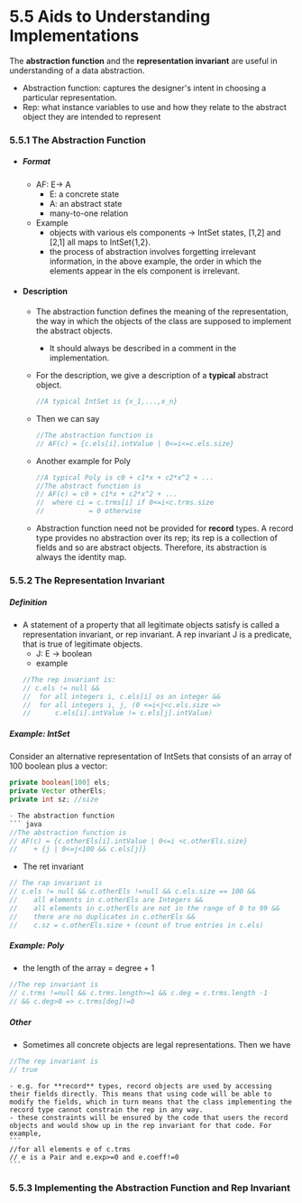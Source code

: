5.5 Aids to Understanding Implementations
===

The **abstraction function** and the **representation invariant** are useful in understanding of a data abstraction.

- Abstraction function: captures the designer's intent in choosing a particular representation. 
- Rep: what instance variables to use and how they relate to the abstract object they are intended to represent

### 5.5.1 The Abstraction Function
- ##### Format
	- AF: E-> A
		- E: a concrete state
		- A: an abstract state
		- many-to-one relation
	- Example
		- objects with various els components -> IntSet states, [1,2] and [2,1] all maps to IntSet{1,2}. 
		- the process of abstraction involves forgetting irrelevant information, in the above example, the order in which the elements appear in the els component is irrelevant.

- #### Description
	- The abstraction function defines the meaning of the representation, the way in which the objects of the class are supposed to implement the abstract objects.
		- It should always be described in a comment in the implementation.
		
	- For the description, we give a description of a **typical** abstract object.
		``` java
		//A typical IntSet is {x_1,...,x_n}
		```
	- Then we can say 
		``` java
		//The abstraction function is
		// AF(c) = {c.els[i].intValue | 0<=i<=c.els.size}
		```
	- Another example for Poly
		``` java
		//A typical Poly is c0 + c1*x + c2*x^2 + ...
		//The abstract function is
		// AF(c) = c0 + c1*x + c2*x^2 + ...
		//  where ci = c.trms[i] if 0<=i<c.trms.size 
		//			 = 0 otherwise
		```
		
	- Abstraction function need not be provided for **record** types. A record type provides no abstraction over its rep; its rep is a collection of fields and so are abstract objects. Therefore, its abstraction is always the identity map.

### 5.5.2 The Representation Invariant
##### Definition
- A statement of a property that all legitimate objects satisfy is called a representation invariant, or rep invariant. A rep invariant J is a predicate, that is true of legitimate objects.
	- J: E -> boolean
	- example
	``` java
	//The rep invariant is:
	// c.els != null &&
	//  for all integers i, c.els[i] os an integer &&
	//  for all integers i, j, (0 <=i<j<c.els.size => 
	//      c.els[i].intValue != c.els[j].intValue)
	```
	
##### Example: IntSet
Consider an alternative representation of IntSets that consists of an array of 100 boolean plus a vector:
``` java
private boolean[100] els;
private Vector otherEls;
private int sz; //size 

- The abstraction function
``` java
//The abstraction function is
// AF(c) = {c.otherEls[i].intValue | 0<=i <c.otherEls.size} 
//    + {j | 0<=j<100 && c.els[j]}
```

- The ret invariant 
``` java
// The rap invariant is
// c.els != null && c.otherEls !=null && c.els.size == 100 &&
// 	  all elements in c.otherEls are Integers &&
//    all elements in c.otherEls are not in the range of 0 to 99 &&
//    there are no duplicates in c.otherEls &&
//    c.sz = c.otherEls.size + (count of true entries in c.els)
```

##### Example: Poly
- the length of the array = degree + 1 
``` java
//The rep invariant is 
// c.trms !=null && c.trms.length>=1 && c.deg = c.trms.length -1
// && c.deg>0 => c.trms[deg]!=0
```

##### Other
- Sometimes all concrete objects are legal representations. Then we have
``` java
//The rep invariant is 
// true
```
	- e.g. for **record** types, record objects are used by accessing their fields directly. This means that using code will be able to modify the fields, which in turn means that the class implementing the record type cannot constrain the rep in any way.
	- these constraints will be ensured by the code that users the record objects and would show up in the rep invariant for that code. For example,
	```
	//for all elements e of c.trms
	// e is a Pair and e.exp>=0 and e.coeff!=0
	```
	
### 5.5.3 Implementing the Abstraction Function and Rep Invariant
